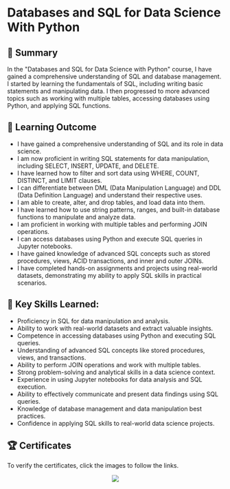 # Databases and SQL for Data Science With Python

## 📄 Summary 
In the "Databases and SQL for Data Science with Python" course, I have gained a comprehensive understanding of SQL and database management. I started by learning the fundamentals of SQL, including writing basic statements and manipulating data. I then progressed to more advanced topics such as working with multiple tables, accessing databases using Python, and applying SQL functions.

## 📑 Learning Outcome

- I have gained a comprehensive understanding of SQL and its role in data science.
- I am now proficient in writing SQL statements for data manipulation, including SELECT, INSERT, UPDATE, and DELETE.
- I have learned how to filter and sort data using WHERE, COUNT, DISTINCT, and LIMIT clauses.
- I can differentiate between DML (Data Manipulation Language) and DDL (Data Definition Language) and understand their respective uses.
- I am able to create, alter, and drop tables, and load data into them.
- I have learned how to use string patterns, ranges, and built-in database functions to manipulate and analyze data.
- I am proficient in working with multiple tables and performing JOIN operations.
- I can access databases using Python and execute SQL queries in Jupyter notebooks.
- I have gained knowledge of advanced SQL concepts such as stored procedures, views, ACID transactions, and inner and outer JOINs.
- I have completed hands-on assignments and projects using real-world datasets, demonstrating my ability to apply SQL skills in practical scenarios.

## 🔑 Key Skills Learned:

- Proficiency in SQL for data manipulation and analysis.
- Ability to work with real-world datasets and extract valuable insights.
- Competence in accessing databases using Python and executing SQL queries.
- Understanding of advanced SQL concepts like stored procedures, views, and transactions.
- Ability to perform JOIN operations and work with multiple tables.
- Strong problem-solving and analytical skills in a data science context.
- Experience in using Jupyter notebooks for data analysis and SQL execution.
- Ability to effectively communicate and present data findings using SQL queries.
- Knowledge of database management and data manipulation best practices.
- Confidence in applying SQL skills to real-world data science projects.

## 🏆 Certificates 
To verify the certificates, click the images to follow the links.

<p align="middle">
  <a href="https://coursera.org/verify/JMMSLMMQMDK2"><img src="https://github.com/mhaqshen/IBM-Data-Analytics/assets/142537775/a6ca1113-bb36-49bd-8eb0-6c4ac9402f22"></a>
</p>
